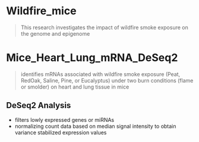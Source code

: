# Wildfire_mice
> This research investigates the impact of wildfire smoke exposure on the genome and epigenome


# Mice_Heart_Lung_mRNA_DeSeq2
> identifies mRNAs associated with wildfire smoke exposure (Peat, RedOak, Saline, Pine, or Eucalyptus) under two burn conditions (flame or smolder) on heart and lung tissue in mice



## DeSeq2 Analysis
- filters lowly expressed genes or miRNAs
- normalizing count data based on median signal intensity to obtain variance stabilized expression values

